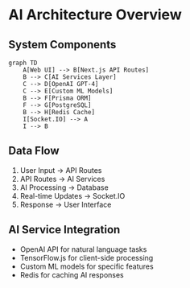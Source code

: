 # AI Architecture Overview

## System Components

```mermaid
graph TD
    A[Web UI] --> B[Next.js API Routes]
    B --> C[AI Services Layer]
    C --> D[OpenAI GPT-4]
    C --> E[Custom ML Models]
    B --> F[Prisma ORM]
    F --> G[PostgreSQL]
    B --> H[Redis Cache]
    I[Socket.IO] --> A
    I --> B
```

## Data Flow
1. User Input → API Routes
2. API Routes → AI Services
3. AI Processing → Database
4. Real-time Updates → Socket.IO
5. Response → User Interface

## AI Service Integration
- OpenAI API for natural language tasks
- TensorFlow.js for client-side processing
- Custom ML models for specific features
- Redis for caching AI responses